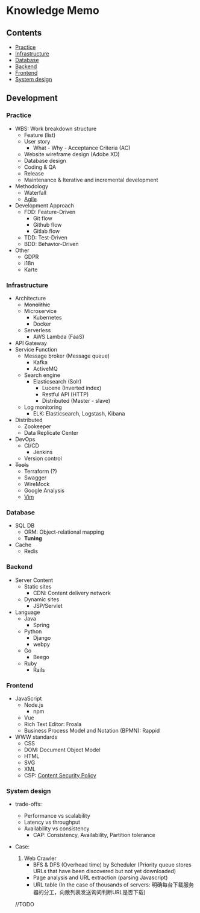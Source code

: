 # Knowledge Memo

## Contents

- [Practice](#practice)
- [Infrastructure](#infrastructure)
- [Database](#database)
- [Backend](#backend)
- [Frontend](#frontend)
- [System design](#system-design)

## Development

### Practice

- WBS: Work breakdown structure
  - Feature (list)
  - User story
    - What - Why - Acceptance Criteria (AC)
  - Website wireframe design (Adobe XD)
  - Database design
  - Coding & QA
  - Release
  - Maintenance & Iterative and incremental development
- Methodology
  - Waterfall
  - [Agile](http://cheatsheetworld.com/programming/agile-development-cheat-sheet/)
- Development Approach
  - FDD: Feature-Driven
    - Git flow
    - Github flow
    - Gitlab flow
  - TDD: Test-Driven
  - BDD: Behavior-Driven
- Other
  - GDPR
  - i18n
  - Karte

### Infrastructure

- Architecture
  - <s>Monolithic</s>
  - Microservice
    - Kubernetes
    - Docker
  - Serverless
    - AWS Lambda (FaaS)
- API Gateway
- Service Function
  - Message broker (Message queue)
    - Kafka
    - ActiveMQ
  - Search engine
    - Elasticsearch (Solr)
      - Lucene (Inverted index)
      - Restful API (HTTP)
      - Distributed (Master - slave)
  - Log monitoring
    - ELK: Elasticsearch, Logstash, Kibana
- Distributed
  - Zookeeper
  - Data Replicate Center
- DevOps
  - CI/CD
    - Jenkins
  - Version control
- <s>Tools</s>
  - Terraform (?)
  - Swagger
  - WireMock
  - Google Analysis
  - [Vim](http://www.ruanyifeng.com/blog/2018/09/vimrc.html)

### Database

- SQL DB
  - ORM: Object-relational mapping
  - <strong>Tuning</strong>
- Cache
  - Redis

### Backend

- Server Content
  - Static sites
    - CDN: Content delivery network
  - Dynamic sites
    - JSP/Servlet
- Language
  - Java
    - Spring
  - Python
    - Django
    - webpy
  - Go
    - Beego
  - Ruby
    - Rails

### Frontend

- JavaScript
  - Node.js
    - npm
  - Vue
  - Rich Text Editor: Froala
  - Business Process Model and Notation (BPMN): Rappid
- WWW standards
  - CSS
  - DOM: Document Object Model
  - HTML
  - SVG
  - XML
  - CSP: [Content Security Policy](http://www.ruanyifeng.com/blog/2016/09/csp.html)

### System design

- trade-offs:
  - Performance vs scalability
  - Latency vs throughput
  - Availability vs consistency
    - CAP: Consistency, Availability, Partition tolerance

- Case:

  1. Web Crawler
      - BFS & DFS (Overhead time) by Scheduler (Priority queue stores URLs that have been discovered but not yet downloaded)
      - Page analysis and URL extraction (parsing Javascript)
      - URL table (In the case of thousands of servers: 明确每台下载服务器的分工，向散列表发送询问判断URL是否下载)

  //TODO
